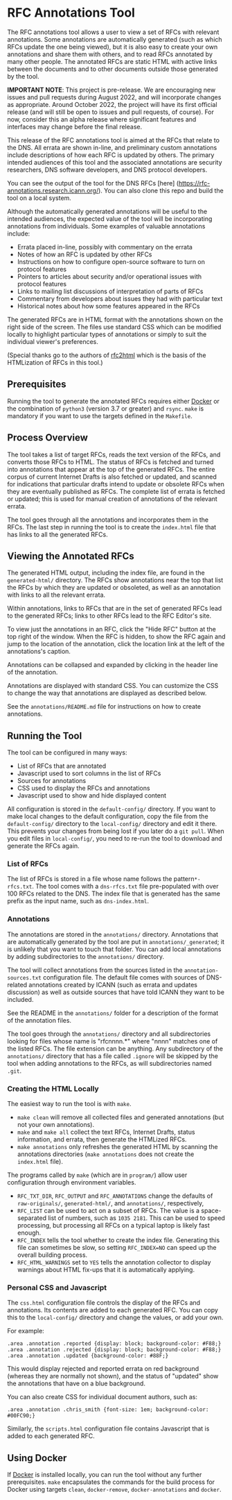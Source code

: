 # RFC Annotations Tool

The RFC annotations tool allows a user to view a set of RFCs with relevant annotations.
Some annotations are automatically generated (such as which RFCs update the one being viewed),
but it is also easy to create your own annotations and share them with others,
and to read RFCs annotated by many other people.
The annotated RFCs are static HTML with active links between the documents and to
other documents outside those generated by the tool.

__IMPORTANT NOTE__: This project is pre-release. We are encouraging new issues and
pull requests during August 2022, and will incorporate changes as appropriate.
Around October 2022, the project will have its first official release
(and will still be open to issues and pull requests, of course).
For now, consider this an alpha release where significant features and interfaces
may change before the final release.

This release of the RFC annotations tool is aimed at the RFCs that relate to the DNS.
All errata are shown in-line, and preliminary custom annotations include descriptions of
how each RFC is updated by others.
The primary intended audiences of this tool and the associated annotations are security researchers, DNS software developers,
and DNS protocol developers.

You can see the output of the tool for the DNS RFCs [here] (https://rfc-annotations.research.icann.org/).
You can also clone this repo and build the tool on a local system.

Although the automatically generated annotations will be useful to the intended audiences,
the expected value of the tool will be incorporating annotations from individuals.
Some examples of valuable annotations include:

- Errata placed in-line, possibly with commentary on the errata
- Notes of how an RFC is updated by other RFCs
- Instructions on how to configure open-source software to turn on protocol features
- Pointers to articles about security and/or operational issues with protocol features
- Links to mailing list discussions of interpretation of parts of RFCs
- Commentary from developers about issues they had with particular text
- Historical notes about how some features appeared in the RFCs

The generated RFCs are in HTML format with the annotations shown on the right side of the screen.
The files use standard CSS which can be modified locally to highlight particular types of
annotations or simply to suit the individual viewer's preferences.

(Special thanks go to the authors of [rfc2html](https://github.com/ietf-tools/rfc2html)
which is the basis of the HTMLization of RFCs in this tool.)

## Prerequisites

Running the tool to generate the annotated RFCs requires either [Docker](https://docker.com)
or the combination of `python3` (version 3.7 or greater) and `rsync`. `make` is mandatory if you
want to use the targets defined in the `Makefile`.

## Process Overview

The tool takes a list of target RFCs, reads the text version of the RFCs, and converts those RFCs to HTML.
The status of RFCs is fetched and turned into annotations that appear at the top of the generated RFCs.
The entire corpus of current Internet Drafts is also fetched or updated, and scanned for indications
that particular drafts intend to update or obsolete RFCs when they are eventually published as RFCs.
The complete list of errata is fetched or updated;
this is used for manual creation of annotations of the relevant errata.

The tool goes through all the annotations and incorporates them in the RFCs.
The last step in running the tool is to create the `index.html` file that has links to all the generated RFCs.

## Viewing the Annotated RFCs

The generated HTML output, including the index file, are found in the `generated-html/` directory.
The RFCs show annotations near the top that list the RFCs by which they are updated or obsoleted,
as well as an annotation with links to all the relevant errata.

Within annotations, links to RFCs that are in the set of generated RFCs lead to the generated
RFCs; links to other RFCs lead to the RFC Editor's site.

To view just the annotations in an RFC, click the "Hide RFC" button at the top right of the window.
When the RFC is hidden, to show the RFC again and jump to the location of the annotation,
click the location link at the left of the annotations's caption.

Annotations can be collapsed and expanded by clicking in the header line of the annotation.

Annotations are displayed with standard CSS. You can customize the CSS to change the way
that annotations are displayed as described below.

See the `annotations/README.md` file for instructions on how to create annotations.

## Running the Tool

The tool can be configured in many ways:

- List of RFCs that are annotated
- Javascript used to sort columns in the list of RFCs
- Sources for annotations
- CSS used to display the RFCs and annotations
- Javascript used to show and hide displayed content

All configuration is stored in the `default-config/` directory.
If you want to make local changes to the default configuration, copy the file from
the `default-config/` directory to the `local-config/` directory and edit it there.
This prevents your changes from being lost if you later do a `git pull`.
When you edit files in `local-config/`, you need to re-run the tool to download and generate the RFCs again.

### List of RFCs

The list of RFCs is stored in a file whose name follows the pattern`*-rfcs.txt`.
The tool comes with a `dns-rfcs.txt` file pre-populated with over 100 RFCs related to the DNS.
The index file that is generated has the same prefix as the input name, such as `dns-index.html`.

### Annotations

The annotations are stored in the `annotations/` directory.
Annotations that are automatically generated by the tool are put in `annotations/_generated`;
it is unlikely that you want to touch that folder.
You can add local annotations by adding subdirectories to the `annotations/` directory.

The tool will collect annotations from the sources listed in the `annotation-sources.txt` configuration file.
The default file comes with sources of DNS-related annotations created by ICANN (such as errata and updates discussion)
as well as outside sources that have told ICANN they want to be included.

See the README in the `annotations/` folder for a description of the format of the annotation files.

The tool goes through the `annotations/` directory and all subdirectories looking for files whose name
is "rfcnnnn.*" where "nnnn" matches one of the listed RFCs.
The file extension can be anything.
Any subdirectory of the `annotations/` directory that has a file called `.ignore` will be skipped
by the tool when adding annotations to the RFCs, as will subdirectories named `.git`.

### Creating the HTML Locally

The easiest way to run the tool is with `make`.

- `make clean` will remove all collected files and generated annotations (but not your own annotations).
- `make` and `make all` collect the text RFCs, Internet Drafts, status information, and errata, then generate the HTMLized RFCs.
- `make annotations` only refreshes the generated HTML by scanning the annotations directories
(`make annotations` does not create the `index.html` file).

The programs called by `make` (which are in `program/`) allow user configuration through environment variables.

- `RFC_TXT_DIR`, `RFC_OUTPUT` and `RFC_ANNOTATIONS` change the defaults of
`raw-originals/`, `generated-html/`, and `annotations/`, respectively,
- `RFC_LIST` can be used to act on a subset of RFCs.
The value is a space-separated list of numbers, such as `1035 2181`.
This can be used to speed processing, but processing all RFCs on a typical laptop is
likely fast enough.
- `RFC_INDEX` tells the tool whether to create the index file.
Generating this file can sometimes be slow, so setting `RFC_INDEX=NO`
can speed up the overall building process.
- `RFC_HTML_WARNINGS` set to `YES` tells the annotation collector to display warnings about HTML
fix-ups that it is automatically applying.

### Personal CSS and Javascript

The `css.html` configuration file controls the display of the RFCs and annotations.
Its contents are added to each generated RFC.
You can copy this to the `local-config/` directory and change the values, or add your own.

For example:
```
.area .annotation .reported {display: block; background-color: #F88;}
.area .annotation .rejected {display: block; background-color: #F88;}
.area .annotation .updated {background-color: #88F;}
```
This would display rejected and reported errata on red background (whereas they are normally not shown),
and the status of "updated" show the annotations that have on a blue background.

You can also create CSS for individual document authors, such as:
```
.area .annotation .chris_smith {font-size: 1em; background-color: #00FC90;}
```

Similarly, the `scripts.html` configuration file contains Javascript that is added to each generated RFC.

## Using Docker

If [Docker](https://www.docker.com/) is installed locally, you can run the tool
without any further prerequisites.
`make` encapsulates the commands for the build process for Docker using
targets `clean`, `docker-remove`, `docker-annotations` and `docker`.

